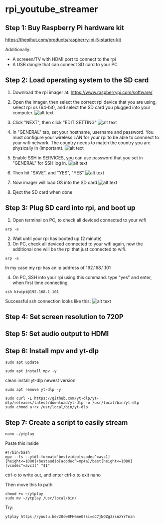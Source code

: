 # rpi_youtube_streamer

## Step 1: Buy Raspberry Pi hardware kit
https://thepihut.com/products/raspberry-pi-5-starter-kit

Additionally:
- A screeen/TV with HDMI port to connect to the rpi
- A USB dongle that can connect SD card to your PC

## Step 2: Load operating system to the SD card
1. Download the rpi imager at:
https://www.raspberrypi.com/software/

2. Open the imager, then select the correct rpi device that you are using, select rpi os (64-bit), and select the SD card you plugged into your computer.
![alt text](image-2.png)

3. Click "NEXT", then click "EDIT SETTING"
![alt text](image-3.png)

4. In "GENERAL" tab, set your hostname, username and password. You must configure your wireless LAN for your rpi to be able to connnect to your wifi network. The country needs to match the country you are physically in (important).
![alt text](image-4.png)

5. Enable SSH in SERVICES, you can use password that you set in "GENERAL" for SSH log in. 
![alt text](image-5.png)
6. Then hit "SAVE", and "YES", "YES"
![alt text](image-6.png)
7. Now imager will load OS into the SD card
![alt text](image-7.png)
8. Eject the SD card when done

## Step 3: Plug SD card into rpi, and boot up
1. Open terminal on PC, to check all deviced connected to your wifi
```
arp -a
```

2. Wait until your rpi has booted up (2 minute)
3. On PC, check all deviced connected to your wifi again, now the additional one will be the rpi that just connected to wifi.
```
arp -a
```
In my case my rpi has an ip address of 192.168.1.101

4. On PC, SSH into your rpi using this command. type "yes" and enter, when first time connecting
```
ssh kiwipi@192.168.1.101
```
Successful ssh connection looks like this:
![alt text](image-8.png)

## Step 4: Set screen resolution to 720P

## Step 5: Set audio output to HDMI

## Step 6: Install mpv and yt-dlp

```
sudo apt update
```

```
sudo apt install mpv -y
```


clean install yt-dlp newest version
```
sudo apt remove yt-dlp -y
```
```
sudo curl -L https://github.com/yt-dlp/yt-dlp/releases/latest/download/yt-dlp -o /usr/local/bin/yt-dlp
sudo chmod a+rx /usr/local/bin/yt-dlp
```

## Step 7: Create a script to easily stream
```
nano ~/ytplay
```

Paste this inside
```
#!/bin/bash
mpv --fs --ytdl-format="bestvideo[vcodec^=avc1][height<=1080]+bestaudio[acodec^=mp4a]/best[height<=1080][vcodec^=avc1]" "$1"

```
ctrl-o to write out, and enter
ctrl-x to exit nano

Then move this to path
```
chmod +x ~/ytplay
sudo mv ~/ytplay /usr/local/bin/
```

Try:
```
ytplay https://youtu.be/20cw8FH6me0?si=oC7jNOZg3zsnzYrTnan
```




